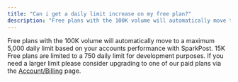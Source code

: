 ```yaml
---
title: "Can i get a daily limit increase on my free plan?"
description: "Free plans with the 100K volume will automatically move to a maximum 5,000 daily limit based on your accounts performance with SparkPost."
---
```


Free plans with the 100K volume will automatically move to a maximum 5,000 daily limit based on your accounts performance with SparkPost. 
15K Free plans are limited to a 750 daily limit for development purposes. If you need a larger limit please consider upgrading to one of our paid plans via the [Account/Billing](https://app.sparkpost.com/account/billing) page.
